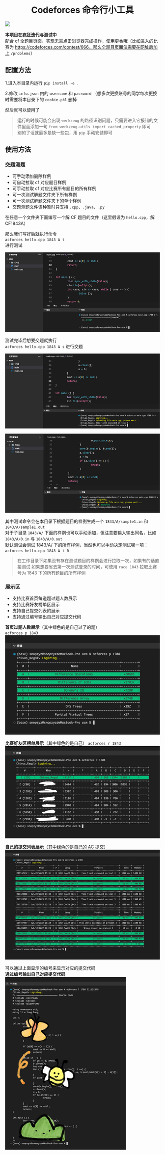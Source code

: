 <h1 align='center'>Codeforces 命令行小工具</h1>

![](https://img.shields.io/badge/status-updating-green)

**本项目在疯狂迭代与测试中**   
配合 cf 全题目页面，实现无需点击浏览器完成操作，使用更香哦（比如进入的比赛为 https://codeforces.com/contest/666，那么全题目页面仅需要在网址后加上 `/problems`）  

## 配置方法

1.进入本目录内运行 `pip install -e .`  
  
2.修改 `info.json` 内的 `username` 和 `password`  （想多次更换账号的同学每次更换时需要将本目录下的 `cookie.pkl` 删掉
  
然后就可以使用了  

> 运行的时候可能会出现 `werkzeug` 的路径识别问题，只需要进入它报错的文件里面添加一句 `from werkzeug.utils import cached_property` 即可  
> 别的了话就最多是缺一些包，用 `pip` 手动安装即可  

## 使用方法
  
### 交题测题

- 可手动添加删除样例
- 可自动拉取 cf 对应题目样例
- 可手动拉取 cf 对应比赛所有题目的所有样例
- 可一次测试解题文件夹下所有样例
- 可一次测试解题文件夹下的单个样例
- 交题测题文件语种暂时只支持 `.cpp`、`.java`、`.py`

在任意一个文件夹下面编写一个解 CF 题目的文件（这里假设为 `hello.cpp`，解 CF1843A）    

那么我们写好后就执行命令   
`acforces hello.cpp 1843 A t`  
进行测试   

![20230626202922](https://raw.githubusercontent.com/Tequila-Avage/PicGoBeds/master/20230626202922.png)
  
测试完毕后想要交题就执行  
`acforces hello.cpp 1843 A s`
进行交题  

![20230626203131](https://raw.githubusercontent.com/Tequila-Avage/PicGoBeds/master/20230626203131.png)

![20230626203036](https://raw.githubusercontent.com/Tequila-Avage/PicGoBeds/master/20230626203036.png)
  
其中测试命令会在本目录下根据题目的样例生成一个 `1843/A/sample1.in` 和 `1843/A/sample1.out`  
对于子目录 `1843/A/` 下面的样例也可以手动添加，但注意要输入输出同名，比如 `1843/A/0.in` 与 `1843/A/0.out`   
默认测试会测试 1843/A/ 下的所有样例，当然也可以手动决定测试哪一项： `acforces hello.cpp 1843 A t 0`  

> 在工作目录下如果没有存在测试题目的样例会进行拉取一次，如果有的话直接测试
> 如果想要省去第一次测试登录的时间，可使用 `race 1843` 拉取比赛号为 1843 下的所有题目的所有样例

### 展示区

- 支持比赛首页每道题过题人数展示
- 支持比赛好友榜单区展示
- 支持自己提交列表的展示
- 支持通过编号输出自己对应提交代码

**首页过题人数展示**（其中绿色的是自己过了的题）  
`acforces p 1843`
![20230626203332](https://raw.githubusercontent.com/Tequila-Avage/PicGoBeds/master/20230626203332.png)

**比赛好友区榜单展示**（其中绿色的是自己）
`acforces r 1843`  
![82c030efa6a3601d14697174ecbc71da_0](https://raw.githubusercontent.com/Tequila-Avage/PicGoBeds/master/82c030efa6a3601d14697174ecbc71da_0.png)
  
**自己的提交列表展示**（其中绿色的是自己的 AC 提交）  
![20230626204052](https://raw.githubusercontent.com/Tequila-Avage/PicGoBeds/master/20230626204052.png)  

可以通过上面显示的编号来显示对应的提交代码  
**通过编号输出自己对应提交代码**  
![c8a1b85c13fb26c65a2598af70bb618e_0](https://raw.githubusercontent.com/Tequila-Avage/PicGoBeds/master/c8a1b85c13fb26c65a2598af70bb618e_0.png)